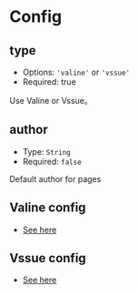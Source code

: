 # Config

## type

- Options: `'valine'` or `'vssue'`
- Required: true

Use Valine or Vssue。

## author

- Type: `String`
- Required: `false`

Default author for pages

## Valine config

- [See here](valine.md)

## Vssue config

- [See here](vssue.md)
